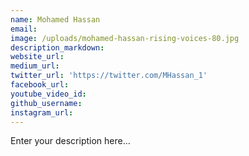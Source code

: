 ```yaml
---
name: Mohamed Hassan
email:
image: /uploads/mohamed-hassan-rising-voices-80.jpg
description_markdown:
website_url:
medium_url:
twitter_url: 'https://twitter.com/MHassan_1'
facebook_url:
youtube_video_id:
github_username:
instagram_url:
---
```


Enter your description here...
